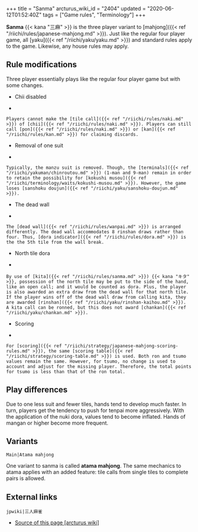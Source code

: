 +++
title = "Sanma"
arcturus_wiki_id = "2404"
updated = "2020-06-12T01:52:40Z"
tags = ["Game rules", "Terminology"]
+++

**Sanma** {{< kana "三麻" >}} is the three player variant to
[mahjong]({{< ref "/riichi/rules/japanese-mahjong.md" >}}). Just like the regular four player game,
all [yaku]({{< ref "/riichi/yaku/yaku.md" >}}) and standard rules apply to the game. Likewise, any
house rules may apply.

## Rule modifications

Three player essentially plays like the regular four player game but with some changes.

- Chii disabled

<!-- end list -->

-

    Players cannot make the [tile call]({{< ref "/riichi/rules/naki.md" >}}) of [chii]({{< ref "/riichi/rules/naki.md" >}}). Players can still call [pon]({{< ref "/riichi/rules/naki.md" >}}) or [kan]({{< ref "/riichi/rules/kan.md" >}}) for claiming discards.

<!-- end list -->

- Removal of one suit

<!-- end list -->

-

    Typically, the manzu suit is removed. Though, the [terminals]({{< ref "/riichi/yakuman/chinroutou.md" >}}) (1-man and 9-man) remain in order to retain the possibility for [kokushi musou]({{< ref "/riichi/terminology/waits/kokushi-musou.md" >}}). However, the game loses [sanshoku doujun]({{< ref "/riichi/yaku/sanshoku-doujun.md" >}}).

<!-- end list -->

- The dead wall

<!-- end list -->

-

    The [dead wall]({{< ref "/riichi/rules/wanpai.md" >}}) is arranged differently. The dead wall accommodates 8 rinshan draws rather than four. Thus, [dora indicator]({{< ref "/riichi/rules/dora.md" >}}) is the the 5th tile from the wall break.

<!-- end list -->

- North tile dora

<!-- end list -->

-

    By use of [kita]({{< ref "/riichi/rules/sanma.md" >}}) {{< kana "キタ" >}}, possession of the north tile may be put to the side of the hand, like an open call; and it would be counted as dora. Plus, the player is also awarded an extra draw from the dead wall for that north tile.
    If the player wins off of the dead wall draw from calling kita, they are awarded [rinshan]({{< ref "/riichi/yaku/rinshan-kaihou.md" >}}).
    A kita call can be ronned, but this does not award [chankan]({{< ref "/riichi/yaku/chankan.md" >}}).

<!-- end list -->

- Scoring

<!-- end list -->

-

    For [scoring]({{< ref "/riichi/strategy/japanese-mahjong-scoring-rules.md" >}}), the same [scoring table]({{< ref "/riichi/strategy/scoring-table.md" >}}) is used. Both ron and tsumo values remain the same. However, for tsumo, no change is used to account and adjust for the missing player. Therefore, the total points for tsumo is less than that of the ron total.

## Play differences

Due to one less suit and fewer tiles, hands tend to develop much faster. In turn, players get the
tendency to push for tenpai more aggressively. With the application of the nuki dora, values tend to
become inflated. Hands of mangan or higher become more frequent.

## Variants

`Main|Atama mahjong`

One variant to sanma is called **atama mahjong**. The same mechanics to atama applies with an added
feature: tile calls from single tiles to complete pairs is allowed.

## External links

`jpwiki|三人麻雀`

- [Source of this page [arcturus wiki]](http://arcturus.su/wiki/Sanma)
